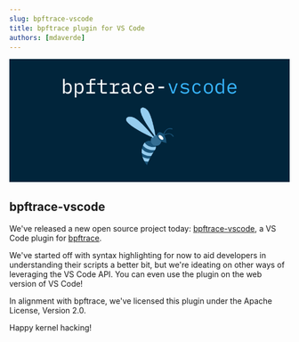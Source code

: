 ```yaml
---
slug: bpftrace-vscode
title: bpftrace plugin for VS Code
authors: [mdaverde]
---
```


![bpftrace-vscode banner](./bpftrace-vscode-banner.png)

## bpftrace-vscode

We've released a new open source project today: [bpftrace-vscode](https://github.com/bpfdeploy-io/bpftrace-vscode), a VS Code plugin for [bpftrace](https://github.com/iovisor/bpftrace).

We've started off with syntax highlighting for now to aid developers in understanding their scripts a better bit, but we're ideating on other ways of leveraging the VS Code API. You can even use the plugin on the web version of VS Code!

In alignment with bpftrace, we've licensed this plugin under the Apache License, Version 2.0.

Happy kernel hacking!
